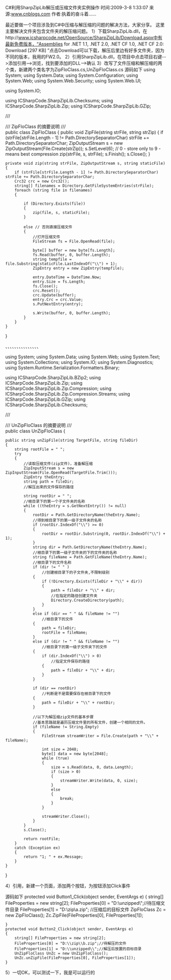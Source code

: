 ﻿C#利用SharpZipLib解压或压缩文件夹实例操作
时间:2009-3-8 1:33:07 来源:www.cnblogs.com 作者:执着的奋斗着……

最近要做一个项目涉及到C#中压缩与解压缩的问题的解决方法，大家分享。
这里主要解决文件夹包含文件夹的解压缩问题。
1）下载SharpZipLib.dll，在http://www.icsharpcode.net/OpenSource/SharpZipLib/Download.aspx中有最新免费版本，“Assemblies for .NET 1.1, .NET 2.0, .NET CF 1.0, .NET CF 2.0: Download [297 KB] ”点击Download可以下载，解压后里边有好多文件夹，因为不同的版本，我用的FW2.0。
2）引用SharpZipLib.dll，在项目中点击项目右键-->添加引用-->浏览，找到要添加的DLL-->确认
3）改写了文件压缩和解压缩的两个类，新建两个类名字为ZipFloClass.cs,UnZipFloClass.cs
源码如下
using System;
using System.Data;
using System.Configuration;
using System.Web;
using System.Web.Security;
using System.Web.UI;

using System.IO;

using ICSharpCode.SharpZipLib.Checksums;
using ICSharpCode.SharpZipLib.Zip;
using ICSharpCode.SharpZipLib.GZip;

/// <summary>
/// ZipFloClass 的摘要说明
/// </summary>
public class ZipFloClass
{
    public void ZipFile(string strFile, string strZip)
    {
        if (strFile[strFile.Length - 1] != Path.DirectorySeparatorChar)
            strFile += Path.DirectorySeparatorChar;
        ZipOutputStream s = new ZipOutputStream(File.Create(strZip));
        s.SetLevel(6); // 0 - store only to 9 - means best compression
        zip(strFile, s, strFile);
        s.Finish();
        s.Close();
    }


    private void zip(string strFile, ZipOutputStream s, string staticFile)
    {
        if (strFile[strFile.Length - 1] != Path.DirectorySeparatorChar) strFile += Path.DirectorySeparatorChar;
        Crc32 crc = new Crc32();
        string[] filenames = Directory.GetFileSystemEntries(strFile);
        foreach (string file in filenames)
        {

            if (Directory.Exists(file))
            {
                zip(file, s, staticFile);
            }

            else // 否则直接压缩文件
            {
                //打开压缩文件
                FileStream fs = File.OpenRead(file);

                byte[] buffer = new byte[fs.Length];
                fs.Read(buffer, 0, buffer.Length);
                string tempfile = file.Substring(staticFile.LastIndexOf("\\") + 1);
                ZipEntry entry = new ZipEntry(tempfile);

                entry.DateTime = DateTime.Now;
                entry.Size = fs.Length;
                fs.Close();
                crc.Reset();
                crc.Update(buffer);
                entry.Crc = crc.Value;
                s.PutNextEntry(entry);

                s.Write(buffer, 0, buffer.Length);
            }
        }
    }

}

、、、、、、、、、、、、、、、

using System;
using System.Data;
using System.Web;
using System.Text;
using System.Collections;
using System.IO;
using System.Diagnostics;
using System.Runtime.Serialization.Formatters.Binary;

using ICSharpCode.SharpZipLib.BZip2;
using ICSharpCode.SharpZipLib.Zip;
using ICSharpCode.SharpZipLib.Zip.Compression;
using ICSharpCode.SharpZipLib.Zip.Compression.Streams;
using ICSharpCode.SharpZipLib.GZip;
using ICSharpCode.SharpZipLib.Checksums;

/// <summary>
/// UnZipFloClass 的摘要说明
/// </summary>
public class UnZipFloClass
{

    public string unZipFile(string TargetFile, string fileDir)
    {
        string rootFile = " ";
        try
        {
            //读取压缩文件(zip文件)，准备解压缩
            ZipInputStream s = new ZipInputStream(File.OpenRead(TargetFile.Trim()));
            ZipEntry theEntry;
            string path = fileDir;                   
            //解压出来的文件保存的路径

            string rootDir = " ";                        
            //根目录下的第一个子文件夹的名称
            while ((theEntry = s.GetNextEntry()) != null)
            {
                rootDir = Path.GetDirectoryName(theEntry.Name);                          
                //得到根目录下的第一级子文件夹的名称
                if (rootDir.IndexOf("\\") >= 0)
                {
                    rootDir = rootDir.Substring(0, rootDir.IndexOf("\\") + 1);
                }
                string dir = Path.GetDirectoryName(theEntry.Name);                    
                //根目录下的第一级子文件夹的下的文件夹的名称
                string fileName = Path.GetFileName(theEntry.Name);                    
                //根目录下的文件名称
                if (dir != " " )                                                        
                    //创建根目录下的子文件夹,不限制级别
                {
                    if (!Directory.Exists(fileDir + "\\" + dir))
                    {
                        path = fileDir + "\\" + dir;                                                
                        //在指定的路径创建文件夹
                        Directory.CreateDirectory(path);
                    }
                }
                else if (dir == " " && fileName != "")                                              
                    //根目录下的文件
                {
                    path = fileDir;
                    rootFile = fileName;
                }
                else if (dir != " " && fileName != "")                                              
                    //根目录下的第一级子文件夹下的文件
                {
                    if (dir.IndexOf("\\") > 0)                                                            
                        //指定文件保存的路径
                    {
                        path = fileDir + "\\" + dir;
                    }
                }

                if (dir == rootDir)                                                                                  
                    //判断是不是需要保存在根目录下的文件
                {
                    path = fileDir + "\\" + rootDir;
                }

                //以下为解压缩zip文件的基本步骤
                //基本思路就是遍历压缩文件里的所有文件，创建一个相同的文件。
                if (fileName != String.Empty)
                {
                    FileStream streamWriter = File.Create(path + "\\" + fileName);

                    int size = 2048;
                    byte[] data = new byte[2048];
                    while (true)
                    {
                        size = s.Read(data, 0, data.Length);
                        if (size > 0)
                        {
                            streamWriter.Write(data, 0, size);
                        }
                        else
                        {
                            break;
                        }
                    }

                    streamWriter.Close();
                }
            }
            s.Close();

            return rootFile;
        }
        catch (Exception ex)
        {
            return "1; " + ex.Message;
        }
    }   
}

4）引用，新建一个页面，添加两个按钮，为按钮添加Click事件

源码如下
 protected void Button1_Click(object sender, EventArgs e)
    {
        string[] FileProperties = new string[2];
        FileProperties[0] = "D:\\unzipped\\";//待压缩文件目录
        FileProperties[1] = "D:\\zip\\a.zip";  //压缩后的目标文件
        ZipFloClass Zc = new ZipFloClass();
        Zc.ZipFile(FileProperties[0], FileProperties[1]);

    }
    protected void Button2_Click(object sender, EventArgs e)
    {
        string[] FileProperties = new string[2];
        FileProperties[0] = "D:\\zip\\b.zip";//待解压的文件
        FileProperties[1] = "D:\\unzipped\\";//解压后放置的目标目录
        UnZipFloClass UnZc = new UnZipFloClass();
        UnZc.unZipFile(FileProperties[0], FileProperties[1]);
    }

5）一切OK，可以测试一下，我是可以运行的